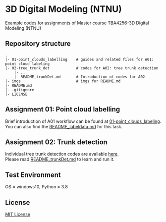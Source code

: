 # 3D Digital Modeling (NTNU)
Example codes for assignments of Master course TBA4256-3D Digital Modeling (NTNU)

## Repository structure
```text
.
|- 01-point_clouds_labelling    # guides and related files for A01: point cloud labeling
|- 02-tree_trunk_det            # codes for A02: tree trunk detection
    |- ..
    |- README_trunkDet.md       # Introduction of codes for A02
|- imgs                         # imgs for README.md
|- README.md
|- .gitignore
|- LICENSE
```

## Assignment 01: Point cloud labelling
Brief introduction of A01 workflow can be found at [01-point_clouds_labeling](./01-point_clouds_labeling).  
You can also find the [README_labeldata.md](./01-point_clouds_labeling/README_labeldata.md) for this task.

## Assignment 02: Trunk detection
Individual tree trunk detection codes are avaliable [here](./02-tree_trunk_det).  
Please read [README_trunkDet.md](./02-tree_trunk_det/README_trunkDet.md) to learn and run it.

## Test Environment
OS = windows10, Python = 3.8

## License
[MIT License](./LICENSE)
